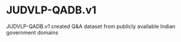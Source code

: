 # JUDVLP-QADB.v1
JUDVLP-QADB.v1 created Q&amp;A dataset from publicly available Indian government domains
